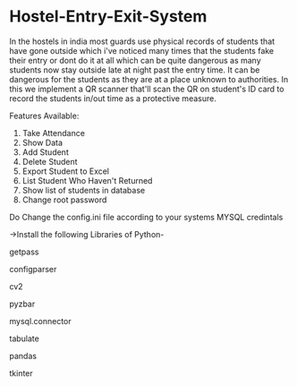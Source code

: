 # Hostel-Entry-Exit-System
In the hostels in india most guards use physical records of students that have gone outside which i've noticed many times that the students fake their entry or dont do it at all which can be quite dangerous as many students now stay outside late at night past the entry time. It can be dangerous for the students as they are at a place unknown to authorities.
In this we implement a QR scanner that'll scan the QR on student's ID card to record the students in/out time as a protective measure.


Features Available:
1. Take Attendance
2. Show Data
3. Add Student
4. Delete Student
5. Export Student to Excel
6. List Student Who Haven't Returned 
7. Show list of students in database
8. Change root password

Do Change the config.ini file according to your systems MYSQL credintals 

->Install the following Libraries of Python-


  getpass

  
  configparser

  
  cv2

  
  pyzbar

  
  mysql.connector

  
  tabulate

  
  pandas

  
  tkinter

